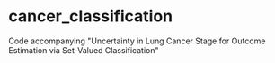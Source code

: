 # cancer_classification
Code accompanying "Uncertainty in Lung Cancer Stage for Outcome Estimation via Set-Valued Classification"

